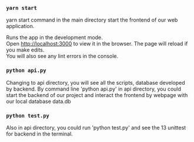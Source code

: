 

### `yarn start`
yarn start command in the main directory start the frontend of our web application. 

Runs the app in the development mode.\
Open [http://localhost:3000](http://localhost:3000) to view it in the browser.
The page will reload if you make edits.\
You will also see any lint errors in the console.

### `python api.py`
Changing to api directory, you will see all the scripts, database developed by backend. 
By command line 'python api.py' in api directory, you could start the backend of our project and 
interact the frontend by webpage with our local database data.db

### `python test.py`
Also in api directory, you could run 'python test.py' and see the 13 unittest for backend in the 
terminal.
